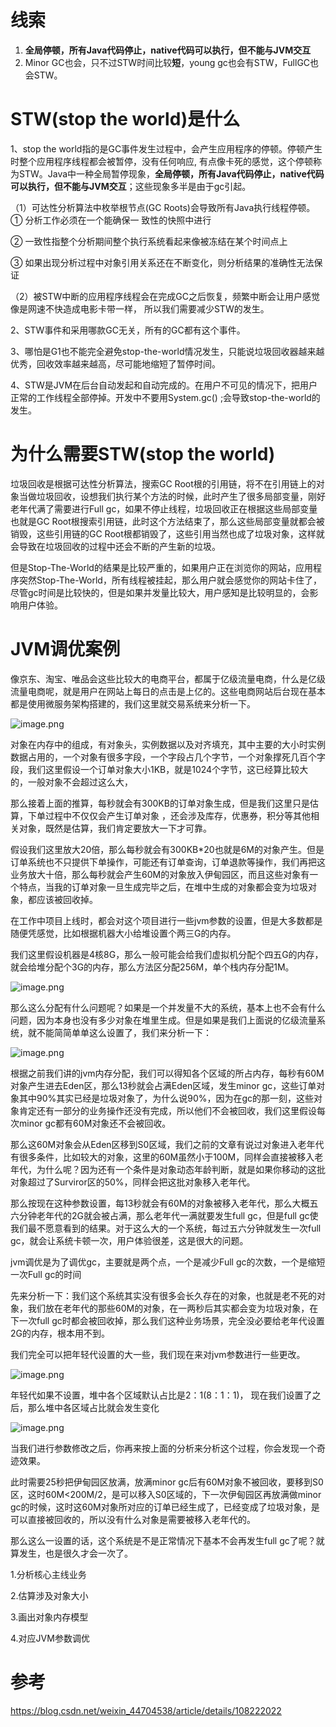 # 线索
1. **全局停顿，所有Java代码停止，native代码可以执行，但不能与JVM交互**
2. Minor GC也会，只不过STW时间比较**短**，young gc也会有STW，FullGC也会STW。

# STW(stop the world)是什么
1、stop the world指的是GC事件发生过程中，会产生应用程序的停顿。停顿产生时整个应用程序线程都会被暂停，没有任何响应, 有点像卡死的感觉，这个停顿称为STW。Java中一种全局暂停现象，**全局停顿，所有Java代码停止，native代码可以执行，但不能与JVM交互**；这些现象多半是由于gc引起。

（1）可达性分析算法中枚举根节点(GC Roots)会导致所有Java执行线程停顿。
① 分析工作必须在一个能确保一 致性的快照中进行

② 一致性指整个分析期间整个执行系统看起来像被冻结在某个时间点上

③ 如果出现分析过程中对象引用关系还在不断变化，则分析结果的准确性无法保证

（2）被STW中断的应用程序线程会在完成GC之后恢复，频繁中断会让用户感觉像是网速不快造成电影卡带一样， 所以我们需要减少STW的发生。

2、STW事件和采用哪款GC无关，所有的GC都有这个事件。

3、哪怕是G1也不能完全避免stop-the-world情况发生，只能说垃圾回收器越来越优秀，回收效率越来越高，尽可能地缩短了暂停时间。

4、STW是JVM在后台自动发起和自动完成的。在用户不可见的情况下，把用户正常的工作线程全部停掉。开发中不要用System.gc() ;会导致stop-the-world的发生。

# 为什么需要STW(stop the world)
垃圾回收是根据可达性分析算法，搜索GC Root根的引用链，将不在引用链上的对象当做垃圾回收，设想我们执行某个方法的时候，此时产生了很多局部变量，刚好老年代满了需要进行Full gc，如果不停止线程，垃圾回收正在根据这些局部变量也就是GC Root根搜索引用链，此时这个方法结束了，那么这些局部变量就都会被销毁，这些引用链的GC Root根都销毁了，这些引用当然也成了垃圾对象，这样就会导致在垃圾回收的过程中还会不断的产生新的垃圾。

但是Stop-The-World的结果是比较严重的，如果用户正在浏览你的网站，应用程序突然Stop-The-World，所有线程被挂起，那么用户就会感觉你的网站卡住了，尽管gc时间是比较快的，但是如果并发量比较大，用户感知是比较明显的，会影响用户体验。

# JVM调优案例
像京东、淘宝、唯品会这些比较大的电商平台，都属于亿级流量电商，什么是亿级流量电商呢，就是用户在网站上每日的点击是上亿的。这些电商网站后台现在基本都是使用微服务架构搭建的，我们这里就交易系统来分析一下。

![image.png](http://wupan.dns.army:5000/wupan/Typora-Picgo-Gitee/raw/branch/master/img/202303191433726.png)


对象在内存中的组成，有对象头，实例数据以及对齐填充，其中主要的大小时实例数据占用的，一个对象有很多字段，一个字段占几个字节，一个对象撑死几百个字段，我们这里假设一个订单对象大小1KB，就是1024个字节，这已经算比较大的，一般对象不会超过这么大，

那么接着上面的推算，每秒就会有300KB的订单对象生成，但是我们这里只是估算，下单过程中不仅仅会产生订单对象 ，还会涉及库存，优惠券，积分等其他相关对象，既然是估算，我们肯定要放大一下才可靠。

假设我们这里放大20倍，那么每秒就会有300KB\*20也就是6M的对象产生。但是订单系统也不只提供下单操作，可能还有订单查询，订单退款等操作，我们再把这业务放大十倍，那么每秒就会产生60M的对象放入伊甸园区，而且这些对象有一个特点，当我的订单对象一旦生成完毕之后，在堆中生成的对象都会变为垃圾对象，都应该被回收掉。

在工作中项目上线时，都会对这个项目进行一些jvm参数的设置，但是大多数都是随便凭感觉，比如根据机器大小给堆设置个两三G的内存。

我们这里假设机器是4核8G，那么一般可能会给我们虚拟机分配个四五G的内存，就会给堆分配个3G的内存，那么方法区分配256M，单个栈内存分配1M。

![image.png](http://wupan.dns.army:5000/wupan/Typora-Picgo-Gitee/raw/branch/master/img/202303191434175.png)


那么这么分配有什么问题呢？如果是一个并发量不大的系统，基本上也不会有什么问题，因为本身也没有多少对象在堆里生成。但是如果是我们上面说的亿级流量系统，就不能简简单单这么设置了，我们来分析一下：

![image.png](http://wupan.dns.army:5000/wupan/Typora-Picgo-Gitee/raw/branch/master/img/202303191434186.png)


根据之前我们讲的jvm内存分配，我们可以得知各个区域的所占内存，每秒有60M对象产生进去Eden区，那么13秒就会占满Eden区域，发生minor gc，这些订单对象其中90%其实已经是垃圾对象了，为什么说90%，因为在gc的那一刻，这些对象肯定还有一部分的业务操作还没有完成，所以他们不会被回收，我们这里假设每次minor gc都有60M对象还不会被回收。

​ 那么这60M对象会从Eden区移到S0区域，我们之前的文章有说过对象进入老年代有很多条件，比如较大的对象，这里的60M虽然小于100M，同样会直接被移入老年代，为什么呢？因为还有一个条件是对象动态年龄判断，就是如果你移动的这批对象超过了Surviror区的50%，同样会把这批对象移入老年代。

​ 那么按现在这种参数设置，每13秒就会有60M的对象被移入老年代，那么大概五六分钟老年代的2G就会被占满，那么老年代一满就要发生full gc，但是full gc使我们最不愿意看到的结果。对于这么大的一个系统，每过五六分钟就发生一次full gc，就会让系统卡顿一次，用户体验很差，这是很大的问题。

jvm调优是为了调优gc，主要就是两个点，一个是减少Full gc的次数，一个是缩短一次Full gc的时间

先来分析一下：我们这个系统其实没有很多会长久存在的对象，也就是老不死的对象，我们放在老年代的那些60M的对象，在一两秒后其实都会变为垃圾对象，在下一次full gc时都会被回收掉，那么我们这种业务场景，完全没必要给老年代设置2G的内存，根本用不到。

我们完全可以把年轻代设置的大一些，我们现在来对jvm参数进行一些更改。

![image.png](http://wupan.dns.army:5000/wupan/Typora-Picgo-Gitee/raw/branch/master/img/202303191434318.png)


年轻代如果不设置，堆中各个区域默认占比是2：1(8：1：1)， 现在我们设置了之后，那么堆中各区域占比就会发生变化

![image.png](http://wupan.dns.army:5000/wupan/Typora-Picgo-Gitee/raw/branch/master/img/202303191434937.png)


当我们进行参数修改之后，你再来按上面的分析来分析这个过程，你会发现一个奇迹效果。

此时需要25秒把伊甸园区放满，放满minor gc后有60M对象不被回收，要移到S0区，这时60M<200M/2，是可以移入S0区域的，下一次伊甸园区再放满做minor gc的时候，这时这60M对象所对应的订单已经生成了，已经变成了垃圾对象，是可以直接被回收的，所以没有什么对象是需要被移入老年代的。

那么这么一设置的话，这个系统是不是正常情况下基本不会再发生full gc了呢？就算发生，也是很久才会一次了。

1.分析核心主线业务

2.估算涉及对象大小

3.画出对象内存模型

4.对应JVM参数调优



# 参考
https://blog.csdn.net/weixin_44704538/article/details/108222022